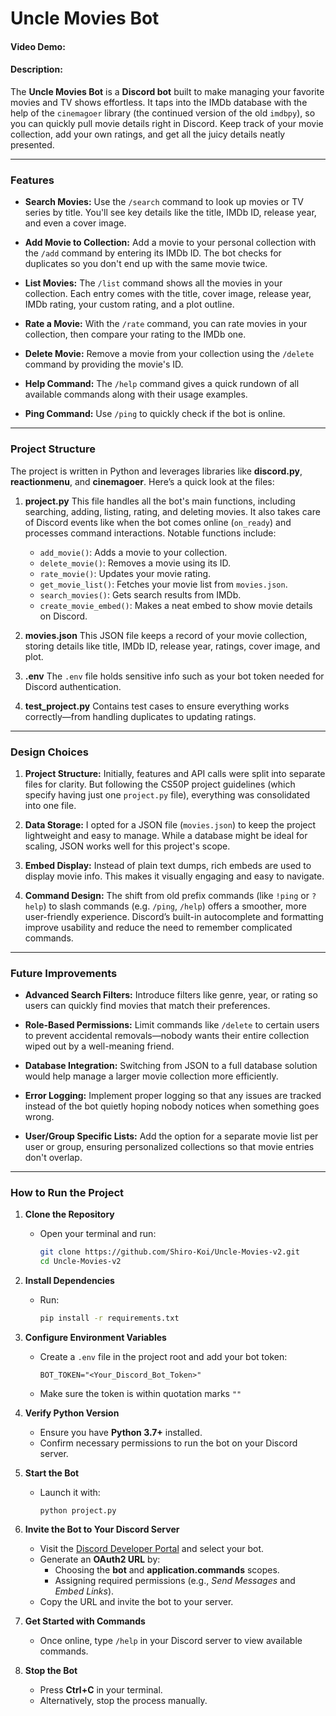 # Uncle Movies Bot
#### Video Demo:
#### Description:

The **Uncle Movies Bot** is a **Discord bot** built to make managing your favorite movies and TV shows effortless. It taps into the IMDb database with the help of the `cinemagoer` library (the continued version of the old `imdbpy`), so you can quickly pull movie details right in Discord. Keep track of your movie collection, add your own ratings, and get all the juicy details neatly presented.

---

### **Features**

- **Search Movies:**
    Use the `/search` command to look up movies or TV series by title. You'll see key details like the title, IMDb ID, release year, and even a cover image.

- **Add Movie to Collection:**
    Add a movie to your personal collection with the `/add` command by entering its IMDb ID. The bot checks for duplicates so you don't end up with the same movie twice.

- **List Movies:**
    The `/list` command shows all the movies in your collection. Each entry comes with the title, cover image, release year, IMDb rating, your custom rating, and a plot outline.

- **Rate a Movie:**
    With the `/rate` command, you can rate movies in your collection, then compare your rating to the IMDb one.

- **Delete Movie:**
    Remove a movie from your collection using the `/delete` command by providing the movie's ID.

- **Help Command:**
    The `/help` command gives a quick rundown of all available commands along with their usage examples.

- **Ping Command:**
    Use `/ping` to quickly check if the bot is online.

---

### **Project Structure**

The project is written in Python and leverages libraries like **discord.py**, **reactionmenu**, and **cinemagoer**. Here’s a quick look at the files:

1. **project.py**
     This file handles all the bot's main functions, including searching, adding, listing, rating, and deleting movies. It also takes care of Discord events like when the bot comes online (`on_ready`) and processes command interactions. Notable functions include:
     - `add_movie()`: Adds a movie to your collection.
     - `delete_movie()`: Removes a movie using its ID.
     - `rate_movie()`: Updates your movie rating.
     - `get_movie_list()`: Fetches your movie list from `movies.json`.
     - `search_movies()`: Gets search results from IMDb.
     - `create_movie_embed()`: Makes a neat embed to show movie details on Discord.

2. **movies.json**
     This JSON file keeps a record of your movie collection, storing details like title, IMDb ID, release year, ratings, cover image, and plot.

3. **.env**
     The `.env` file holds sensitive info such as your bot token needed for Discord authentication.

4. **test_project.py**
     Contains test cases to ensure everything works correctly—from handling duplicates to updating ratings.

---

### **Design Choices**

1. **Project Structure:**
     Initially, features and API calls were split into separate files for clarity. But following the CS50P project guidelines (which specify having just one `project.py` file), everything was consolidated into one file.

2. **Data Storage:**
     I opted for a JSON file (`movies.json`) to keep the project lightweight and easy to manage. While a database might be ideal for scaling, JSON works well for this project's scope.

3. **Embed Display:**
     Instead of plain text dumps, rich embeds are used to display movie info. This makes it visually engaging and easy to navigate.

4. **Command Design:**
     The shift from old prefix commands (like `!ping` or `?help`) to slash commands (e.g. `/ping`, `/help`) offers a smoother, more user-friendly experience. Discord’s built-in autocomplete and formatting improve usability and reduce the need to remember complicated commands.

---

### **Future Improvements**

- **Advanced Search Filters:**
    Introduce filters like genre, year, or rating so users can quickly find movies that match their preferences.

- **Role-Based Permissions:**
    Limit commands like `/delete` to certain users to prevent accidental removals—nobody wants their entire collection wiped out by a well-meaning friend.

- **Database Integration:**
    Switching from JSON to a full database solution would help manage a larger movie collection more efficiently.

- **Error Logging:**
    Implement proper logging so that any issues are tracked instead of the bot quietly hoping nobody notices when something goes wrong.

- **User/Group Specific Lists:**
    Add the option for a separate movie list per user or group, ensuring personalized collections so that movie entries don't overlap.

---

### How to Run the Project


1. **Clone the Repository**
   - Open your terminal and run:

     ```bash
     git clone https://github.com/Shiro-Koi/Uncle-Movies-v2.git
     cd Uncle-Movies-v2
     ```


2. **Install Dependencies**
   - Run:

     ```bash
     pip install -r requirements.txt
     ```


3. **Configure Environment Variables**
   - Create a `.env` file in the project root and add your bot token:

     ```env
     BOT_TOKEN="<Your_Discord_Bot_Token>"
     ```
   - Make sure the token is within quotation marks `""`


4. **Verify Python Version**
   - Ensure you have **Python 3.7+** installed.
   - Confirm necessary permissions to run the bot on your Discord server.


5. **Start the Bot**
   - Launch it with:
   
     ```
     python project.py
     ```


6. **Invite the Bot to Your Discord Server**
   - Visit the [Discord Developer Portal](https://discord.com/developers/applications) and select your bot.
   - Generate an **OAuth2 URL** by:
     - Choosing the **bot** and **application.commands** scopes.
     - Assigning required permissions (e.g., *Send Messages* and *Embed Links*).
   - Copy the URL and invite the bot to your server.


7. **Get Started with Commands**
   - Once online, type `/help` in your Discord server to view available commands.


8. **Stop the Bot**
   - Press **Ctrl+C** in your terminal.
   - Alternatively, stop the process manually.
